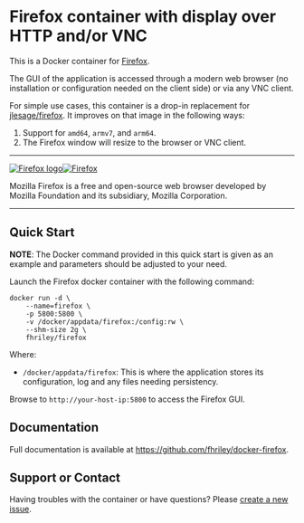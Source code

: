 # Firefox container with display over HTTP and/or VNC

This is a Docker container for [Firefox](https://www.mozilla.org/en-US/firefox/).

The GUI of the application is accessed through a modern web browser (no installation or configuration needed on the client side) or via any VNC client.

For simple use cases, this container is a drop-in replacement for [jlesage/firefox](https://hub.docker.com/r/jlesage/firefox). It improves on that image in the following ways:

1. Support for `amd64`, `armv7`, and `arm64`.
2. The Firefox window will resize to the browser or VNC client.

---

[![Firefox logo](https://images.weserv.nl/?url=raw.githubusercontent.com/jlesage/docker-templates/master/jlesage/images/firefox-icon.png&w=200)](https://www.mozilla.org/en-US/firefox/)[![Firefox](https://dummyimage.com/400x110/ffffff/575757&text=Firefox)](https://www.mozilla.org/en-US/firefox/)

Mozilla Firefox is a free and open-source web browser developed by Mozilla Foundation and its subsidiary, Mozilla Corporation.

---

## Quick Start

**NOTE**: The Docker command provided in this quick start is given as an example
and parameters should be adjusted to your need.

Launch the Firefox docker container with the following command:
```
docker run -d \
    --name=firefox \
    -p 5800:5800 \
    -v /docker/appdata/firefox:/config:rw \
    --shm-size 2g \
    fhriley/firefox
```

Where:
  - `/docker/appdata/firefox`: This is where the application stores its configuration, log and any files needing persistency.

Browse to `http://your-host-ip:5800` to access the Firefox GUI.

## Documentation

Full documentation is available at https://github.com/fhriley/docker-firefox.

## Support or Contact

Having troubles with the container or have questions?  Please
[create a new issue].


[create a new issue]: https://github.com/fhriley/docker-firefox/issues
